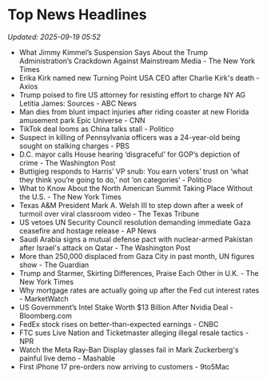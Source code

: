 # Top News Headlines

_Updated: 2025-09-19 05:52_

- What Jimmy Kimmel’s Suspension Says About the Trump Administration’s Crackdown Against Mainstream Media - The New York Times
- Erika Kirk named new Turning Point USA CEO after Charlie Kirk's death - Axios
- Trump poised to fire US attorney for resisting effort to charge NY AG Letitia James: Sources - ABC News
- Man dies from blunt impact injuries after riding coaster at new Florida amusement park Epic Universe - CNN
- TikTok deal looms as China talks stall - Politico
- Suspect in killing of Pennsylvania officers was a 24-year-old being sought on stalking charges - PBS
- D.C. mayor calls House hearing ‘disgraceful’ for GOP’s depiction of crime - The Washington Post
- Buttigieg responds to Harris’ VP snub: You earn voters’ trust on ‘what they think you’re going to do,’ not ‘on categories’ - Politico
- What to Know About the North American Summit Taking Place Without the U.S. - The New York Times
- Texas A&M President Mark A. Welsh III to step down after a week of turmoil over viral classroom video - The Texas Tribune
- US vetoes UN Security Council resolution demanding immediate Gaza ceasefire and hostage release - AP News
- Saudi Arabia signs a mutual defense pact with nuclear-armed Pakistan after Israel's attack on Qatar - The Washington Post
- More than 250,000 displaced from Gaza City in past month, UN figures show - The Guardian
- Trump and Starmer, Skirting Differences, Praise Each Other in U.K. - The New York Times
- Why mortgage rates are actually going up after the Fed cut interest rates - MarketWatch
- US Government’s Intel Stake Worth $13 Billion After Nvidia Deal - Bloomberg.com
- FedEx stock rises on better-than-expected earnings - CNBC
- FTC sues Live Nation and Ticketmaster alleging illegal resale tactics - NPR
- Watch the Meta Ray-Ban Display glasses fail in Mark Zuckerberg's painful live demo - Mashable
- First iPhone 17 pre-orders now arriving to customers - 9to5Mac